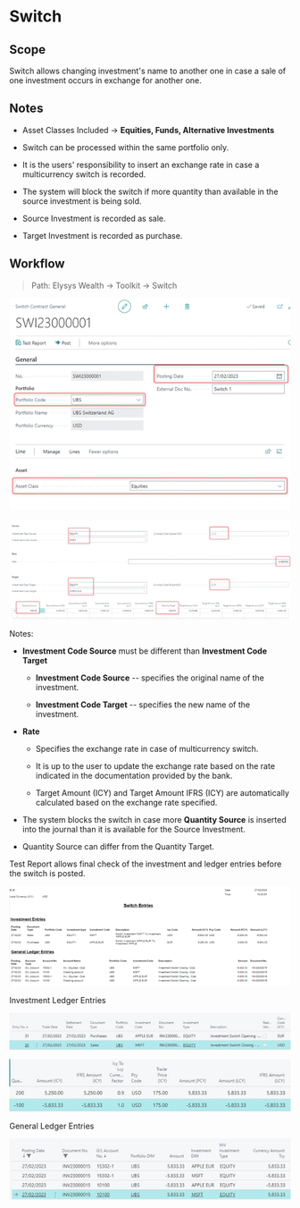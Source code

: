 # Switch

## Scope

Switch allows changing investment's name to another one in case a sale
of one investment occurs in exchange for another one.

## Notes

-   Asset Classes Included -\> **Equities, Funds, Alternative
    Investments**

-   Switch can be processed within the same portfolio only.

-   It is the users' responsibility to insert an exchange rate in case a
    multicurrency switch is recorded.

-   The system will block the switch if more quantity than available in
    the source investment is being sold.

-   Source Investment is recorded as sale.

-   Target Investment is recorded as purchase.

## Workflow 

> Path: Elysys Wealth -\> Toolkit -\> Switch

![](../../assets/img/Switch/image001.png)

![](../../assets/img/Switch/image002.png)

Notes:

-   **Investment Code Source** must be different than **Investment Code
    Target**

    -   **Investment Code Source** -- specifies the original name of the
        investment.

    -   **Investment Code Target** -- specifies the new name of the
        investment.

-   **Rate**

    -   Specifies the exchange rate in case of multicurrency switch.

    -   It is up to the user to update the exchange rate based on the
        rate indicated in the documentation provided by the bank.

    -   Target Amount (ICY) and Target Amount IFRS (ICY) are
        automatically calculated based on the exchange rate specified.

-   The system blocks the switch in case more **Quantity Source** is
    inserted into the journal than it is available for the Source
    Investment.

-   Quantity Source can differ from the Quantity Target.

Test Report allows final check of the investment and ledger entries
before the switch is posted.

![](../../assets/img/Switch/image003.png)

Investment Ledger Entries

![](../../assets/img/Switch/image004.png)

![](../../assets/img/Switch/image005.png)

General Ledger Entries

![](../../assets/img/Switch/image006.png)
